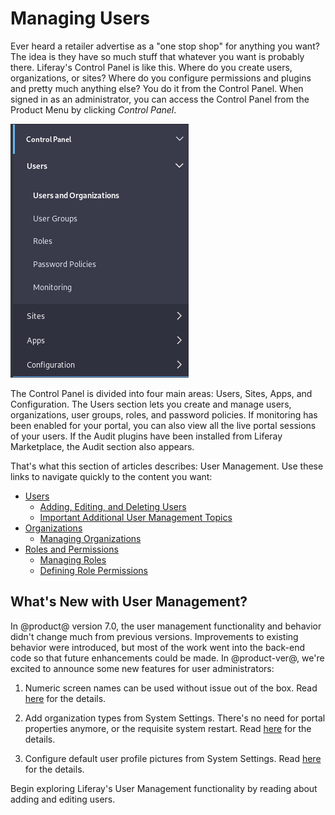 # Managing Users [](id=managing-users)

Ever heard a retailer advertise as a "one stop shop" for anything you want? The
idea is they have so much stuff that whatever you want is probably there.
Liferay's Control Panel is like this. Where do you create users, organizations,
or sites? Where do you configure permissions and plugins and pretty much
anything else? You do it from the Control Panel. When signed in as an
administrator, you can access the Control Panel from the Product Menu by
clicking *Control Panel*.

![Figure 1: Administrators can access the Control Panel from the Product Menu.](../../images/usrmgmt-control-panel.png)

The Control Panel is divided into four main areas: Users, Sites, Apps,
and Configuration. The Users section lets you create and manage users,
organizations, user groups, roles, and password policies. If monitoring has been
enabled for your portal, you can also view all the live portal sessions of your
users. If the Audit plugins have been installed from Liferay Marketplace, the
Audit section also appears.

That's what this section of articles describes: User Management. Use these links
to navigate quickly to the content you want:

- [Users](/discover/deployment/-/knowledge_base/7-1/users-and-organizations)
    - [Adding, Editing, and Deleting Users](/discover/deployment/-/knowledge_base/7-1/adding-editing-and-deleting-users)
    - [Important Additional User Management Topics](/discover/deployment/-/knowledge_base/7-1/user-management-additional-topics)
- [Organizations](/discover/deployment/-/knowledge_base/7-1/organizations)
    - [Managing Organizations](/discover/deployment/-/knowledge_base/7-1/managing-organizations)
- [Roles and Permissions](/discover/deployment/-/knowledge_base/7-1/roles-and-permissions)
    - [Managing Roles](/discover/portal/-/knowledge_base/7-1/managing-roles)
    - [Defining Role Permissions](/discover/portal/-/knowledge_base/7-1/defining-role-permissions)

<!--These articles are planned but not yet written:

- [User Groups](/discover/deployment/-/knowledge_base/7-1/user-groups)
- [Password Policies](/discover/deployment/-/knowledge_base/7-1/password-policies)
- [Monitoring Users](/discover/deployment/-/knowledge_base/7-1/monitoring-users)
- [Auditing Users](/discover/deployment/-/knowledge_base/7-1/auditing-users)
-->

## What's New with User Management? [](id=whats-new-with-user-management)

In @product@ version 7.0, the user management functionality and behavior didn't
change much from previous versions. Improvements to existing behavior were
introduced, but most of the work went into the back-end code so that future
enhancements could be made. In @product-ver@, we're excited to announce some new
features for user administrators:

1.  Numeric screen names can be used without issue out of the box. Read
    [here](/discover/deployment/-/knowledge_base/7-1/user-management-additional-topics#numeric-screen-names) 
    for the details.

2.  Add organization types from System Settings. There's no need for portal
    properties anymore, or the requisite system restart. Read
    [here](/discover/deployment/-/knowledge_base/7-1/managing-organizations#organization-types) 
    for the details.

3.  Configure default user profile pictures from System Settings. Read
    [here](/discover/deployment/-/knowledge_base/7-1/user-management-additional-topics#user-profile-pictures) 
    for the details.

Begin exploring Liferay's User Management functionality by reading about
adding and editing users. 

<!-- Perhaps make a table showing similarities and differences between the
parallel sites vs. portal-wide user functionality
-->
